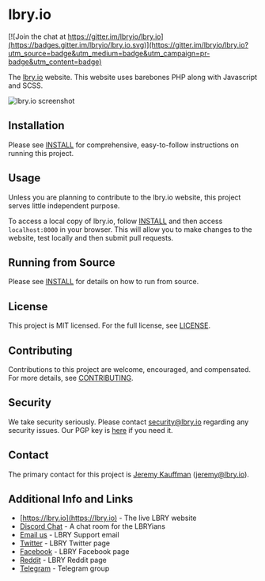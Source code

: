# lbry.io

[![Join the chat at https://gitter.im/lbryio/lbry.io](https://badges.gitter.im/lbryio/lbry.io.svg)](https://gitter.im/lbryio/lbry.io?utm_source=badge&utm_medium=badge&utm_campaign=pr-badge&utm_content=badge)

The [lbry.io](https://lbry.io) website. This website uses barebones PHP along with Javascript and SCSS.

![lbry.io screenshot](https://spee.ch/b/new.png)

## Installation

Please see [INSTALL](INSTALL.md) for comprehensive, easy-to-follow instructions on running this project.

## Usage

Unless you are planning to contribute to the lbry.io website, this project serves little independent purpose.

To access a local copy of lbry.io, follow [INSTALL](INSTALL.md) and then access `localhost:8000` in your browser. This will allow you to make changes to the website, test locally and then submit pull requests. 

## Running from Source

Please see [INSTALL](INSTALL.md) for details on how to run from source. 

## License

This project is MIT licensed. For the full license, see [LICENSE](LICENSE).

## Contributing

Contributions to this project are welcome, encouraged, and compensated. For more details, see [CONTRIBUTING](https://lbry.io/faq/contributing).

## Security

We take security seriously. Please contact [security@lbry.io](mailto:security@lbry.io) regarding any security issues. Our PGP key is [here](https://keybase.io/lbry/key.asc) if you need it.

## Contact

The primary contact for this project is [Jeremy Kauffman](https://github.com/kauffj) (jeremy@lbry.io).

## Additional Info and Links

- [https://lbry.io](https://lbry.io) - The live LBRY website
- [Discord Chat](https://chat.lbry.io) - A chat room for the LBRYians
- [Email us](mailto:hello@lbry.io) - LBRY Support email
- [Twitter](https://twitter.com/@lbryio) - LBRY Twitter page
- [Facebook](https://www.facebook.com/lbryio/) - LBRY Facebook page
- [Reddit](https://reddit.com/r/lbry) - LBRY Reddit page
- [Telegram](https://t.me/lbryofficial) - Telegram group
